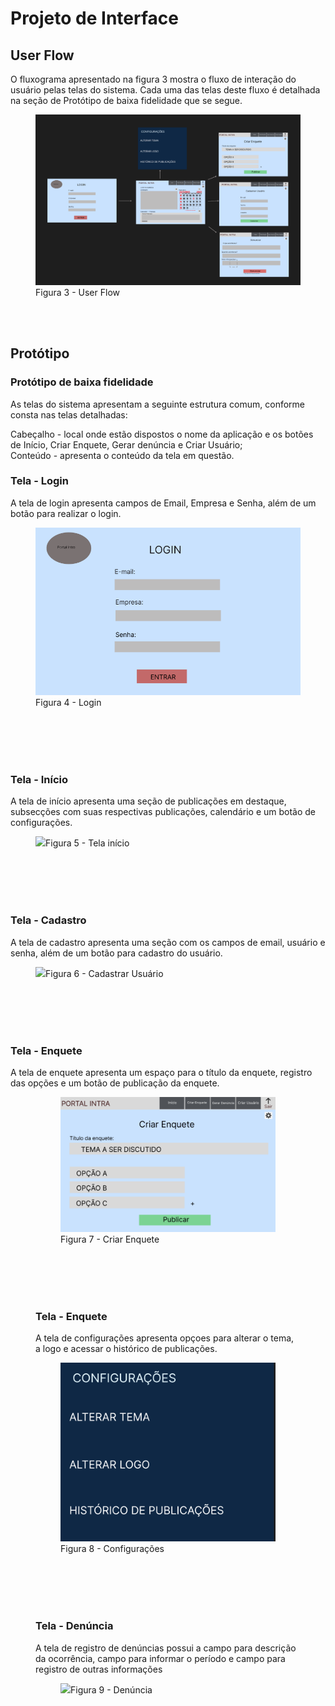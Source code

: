 
# Projeto de Interface

## User Flow

O fluxograma apresentado na figura 3 mostra o fluxo de interação do usuário pelas telas do sistema. Cada uma das telas deste fluxo é detalhada na seção de Protótipo de baixa fidelidade que se segue.

<figure> 
  <img src="https://github.com/ICEI-PUC-Minas-PMV-ADS/pmv-ads-2023-2-e1-proj-web-t10-portal_intra/blob/main/documentos/img/Portal%20Intra%20-%20Fluxo.PNG"
    <figcaption> Figura 3 - User Flow</figcaption>
</figure>

<br>
<br>

## Protótipo

### Protótipo de baixa fidelidade

As telas do sistema apresentam a seguinte estrutura comum, conforme consta nas telas detalhadas:

Cabeçalho - local onde estão dispostos o nome da aplicação e os botões de Início, Criar Enquete, Gerar denúncia e Criar Usuário;
<br>
Conteúdo - apresenta o conteúdo da tela em questão.

<h3><b>Tela - Login</b></h3>
<p>A tela de login apresenta campos de Email, Empresa e Senha, além de um botão para realizar o login.</p>
<figure> 
  <img src="https://github.com/ICEI-PUC-Minas-PMV-ADS/pmv-ads-2023-2-e1-proj-web-t10-portal_intra/blob/main/documentos/img/Portal%20Intra%20-%20Tela%20Login.PNG"
    <figcaption>Figura 4 - Login</figcaption>
</figure>
<br>
<br>
<br>
<br>

<h3><b>Tela - Início</b></h3>
<p>A tela de início apresenta uma seção de publicações em destaque, subsecções com suas respectivas publicações, calendário e um botão de configurações. </p>
<figure> 
  <img src="https://github.com/ICEI-PUC-Minas-PMV-ADS/pmv-ads-2023-2-e1-proj-web-t10-portal_intra/blob/main/documentos/img/Portal%20Intra%20-%20Tela%20in%C3%ADcio.PNG"
    <figcaption>Figura 5 - Tela início</figcaption>
</figure>
<br>
<br>
<br>
<br>


<h3><b>Tela - Cadastro</b></h3>
<p>A tela de cadastro apresenta uma seção com os campos de email, usuário e senha, além de um botão para cadastro do usuário. </p>
<figure> 
  <img src="https://github.com/ICEI-PUC-Minas-PMV-ADS/pmv-ads-2023-2-e1-proj-web-t10-portal_intra/blob/main/documentos/img/Portal%20Intra%20-%20Cadastrar%20usu%C3%A1rio.PNG"
    <figcaption>Figura 6 - Cadastrar Usuário</figcaption>
</figure>
<br>
<br>
<br>
<br>


<h3><b>Tela - Enquete</b></h3>
<p>A tela de enquete apresenta um espaço para o título da enquete, registro das opções e um botão de publicação da enquete. </p>
<figure> 
<figure> 
  <img src="https://github.com/ICEI-PUC-Minas-PMV-ADS/pmv-ads-2023-2-e1-proj-web-t10-portal_intra/blob/main/documentos/img/Portal%20Intra%20-%20Criar%20enquete.PNG"
    <figcaption>Figura 7 - Criar Enquete</figcaption>
</figure>
<br>
<br>
<br>
<br>

  
<h3><b>Tela - Enquete</b></h3>
<p>A tela de configurações apresenta opçoes para alterar o tema, a logo e acessar o histórico de publicações. </p>
<figure> 
  <img src="https://github.com/ICEI-PUC-Minas-PMV-ADS/pmv-ads-2023-2-e1-proj-web-t10-portal_intra/blob/main/documentos/img/Tela%20-%20Configura%C3%A7%C3%B5es.PNG"
    <figcaption>Figura 8 - Configurações</figcaption>
</figure>

<br>
<br>
<br>
<br>


<h3><b>Tela - Denúncia</b></h3>
<p>A tela de registro de denúncias possui a campo para descrição da ocorrência, campo para informar o período e campo para registro de outras informações </p>
<figure> 
  <img src="https://github.com/ICEI-PUC-Minas-PMV-ADS/pmv-ads-2023-2-e1-proj-web-t10-portal_intra/blob/main/documentos/img/Portal%20intra%20-%20Registrar%20den%C3%BAncia.PNG"
    <figcaption>Figura 9 - Denúncia</figcaption>
</figure>

<br>
<br>
 


